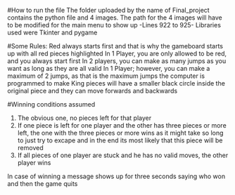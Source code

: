 #How to run the file 
The folder uploaded by the name of Final_project contains the python file and 4 images.
The path for the 4 images will have to be modified for the main menu to show up -Lines 922 to 925-
Libraries used were Tkinter and pygame

#Some Rules:
Red always starts first and that is why the gameboard starts up with all red pieces highlighted
In 1 Player, you are only allowed to be red, and you always start first
In 2 players, you can make as many jumps as you want as long as they are all valid
In 1 Player; however, you can make a maximum of 2 jumps, as that is the maximum jumps the computer is programmed to make
King pieces will have a smaller black circle inside the original piece and they can move forwards and backwards

#Winning conditions assumed
1) The obvious one, no pieces left for that player
2) If one piece is left for one player and the other has three pieces or more left, the one with the three pieces or more wins
   as it might take so long to just try to excape and in the end its most likely that this piece will be removed
3) If all pieces of one player are stuck and he has no valid moves, the other player wins

In case of winning a message shows up for three seconds saying who won and then the game quits

 
